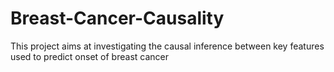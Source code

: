# Breast-Cancer-Causality
This project aims at investigating the causal inference between key features used to predict onset of breast cancer
